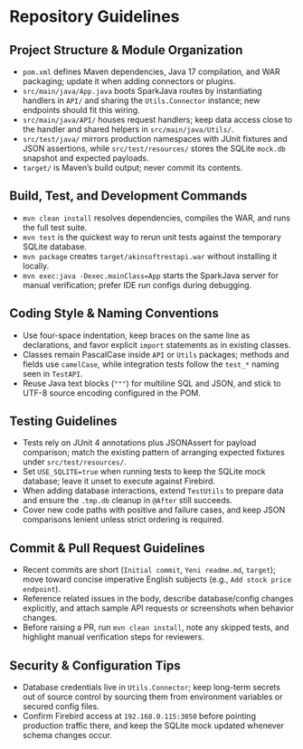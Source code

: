 # Repository Guidelines

## Project Structure & Module Organization
- `pom.xml` defines Maven dependencies, Java 17 compilation, and WAR packaging; update it when adding connectors or plugins.
- `src/main/java/App.java` boots SparkJava routes by instantiating handlers in `API/` and sharing the `Utils.Connector` instance; new endpoints should fit this wiring.
- `src/main/java/API/` houses request handlers; keep data access close to the handler and shared helpers in `src/main/java/Utils/`.
- `src/test/java/` mirrors production namespaces with JUnit fixtures and JSON assertions, while `src/test/resources/` stores the SQLite `mock.db` snapshot and expected payloads.
- `target/` is Maven’s build output; never commit its contents.

## Build, Test, and Development Commands
- `mvn clean install` resolves dependencies, compiles the WAR, and runs the full test suite.
- `mvn test` is the quickest way to rerun unit tests against the temporary SQLite database.
- `mvn package` creates `target/akinsoftrestapi.war` without installing it locally.
- `mvn exec:java -Dexec.mainClass=App` starts the SparkJava server for manual verification; prefer IDE run configs during debugging.

## Coding Style & Naming Conventions
- Use four-space indentation, keep braces on the same line as declarations, and favor explicit `import` statements as in existing classes.
- Classes remain PascalCase inside `API` or `Utils` packages; methods and fields use `camelCase`, while integration tests follow the `test_*` naming seen in `TestAPI`.
- Reuse Java text blocks (`"""`) for multiline SQL and JSON, and stick to UTF-8 source encoding configured in the POM.

## Testing Guidelines
- Tests rely on JUnit 4 annotations plus JSONAssert for payload comparison; match the existing pattern of arranging expected fixtures under `src/test/resources/`.
- Set `USE_SQLITE=true` when running tests to keep the SQLite mock database; leave it unset to execute against Firebird.
- When adding database interactions, extend `TestUtils` to prepare data and ensure the `.tmp.db` cleanup in `@After` still succeeds.
- Cover new code paths with positive and failure cases, and keep JSON comparisons lenient unless strict ordering is required.

## Commit & Pull Request Guidelines
- Recent commits are short (`Initial commit`, `Yeni readme.md`, `target`); move toward concise imperative English subjects (e.g., `Add stock price endpoint`).
- Reference related issues in the body, describe database/config changes explicitly, and attach sample API requests or screenshots when behavior changes.
- Before raising a PR, run `mvn clean install`, note any skipped tests, and highlight manual verification steps for reviewers.

## Security & Configuration Tips
- Database credentials live in `Utils.Connector`; keep long-term secrets out of source control by sourcing them from environment variables or secured config files.
- Confirm Firebird access at `192.168.0.115:3050` before pointing production traffic there, and keep the SQLite mock updated whenever schema changes occur.
